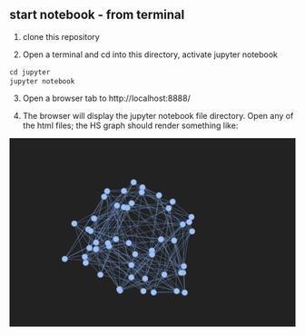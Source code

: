 ## start notebook - from terminal

1. clone this repository

2. Open a terminal and cd into this directory, activate jupyter notebook
```
cd jupyter
jupyter notebook
```

3. Open a browser tab to http://localhost:8888/

4. The browser will display the jupyter notebook file directory. Open any of the html files; the HS graph should render something like:

![example](hs.png)
